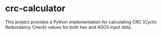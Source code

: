 # crc-calculator
This project provides a Python implementation for calculating CRC (Cyclic Redundancy Check) values for both hex and ASCII input data.
